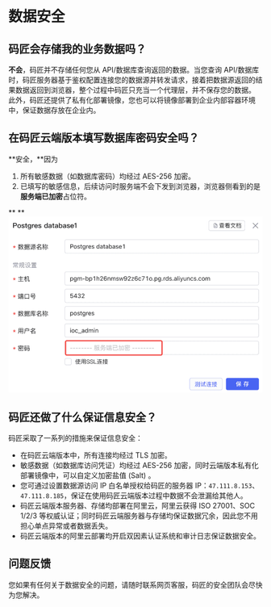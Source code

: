 # 数据安全

## 码匠会存储我的业务数据吗？

​**不会**​，码匠并不存储任何您从 API/数据库查询返回的数据。当您查询 API/数据库时，码匠服务器基于鉴权配置连接您的数据源并转发请求，接着把数据源返回的结果数据返回到浏览器，整个过程中码匠只充当一个代理层，并不保存您的数据。 此外，码匠还提供了私有化部署镜像，您也可以将镜像部署到企业内部容器环境中，保证数据存放在企业内。

## 在码匠云端版本填写数据库密码安全吗？

**安全，**因为

1. 所有敏感数据（如数据库密码）均经过 AES-256 加密。
2. 已填写的敏感信息，后续访问时服务端不会下发到浏览器，浏览器侧看到的是**服务端已加密**占位符。

**       **![security](assets/security-20231002133813-4a1yk35.png "security")[           ](https://majiang.co/static/2c8badaf895584782c979af167600742/21b4d/security.png)

## 码匠还做了什么保证信息安全？

码匠采取了一系列的措施来保证信息安全：

* 在码匠云端版本中，所有连接均经过 TLS 加密。
* 敏感数据（如数据库访问凭证）均经过 AES-256 加密，同时云端版本私有化部署镜像中，可以自定义加密盐值 (Salt) 。
* 您可通过设置数据源访问 IP 白名单授权给码匠的服务器 IP：`47.111.8.153`​、`47.111.8.185`​，保证在使用码匠云端版本过程中数据不会泄漏给其他人。
* 码匠云端版本服务器、存储均部署在阿里云，阿里云获得 ISO 27001、SOC 1/2/3 等权威认证；同时码匠云端服务器与存储均保证数据冗余，因此您不用担心单点异常或者数据丢失。
* 码匠云端版本的阿里云部署均开启双因素认证系统和审计日志保证数据安全。

## 问题反馈

您如果有任何关于数据安全的问题，请随时联系网页客服，码匠的安全团队会尽快为您解决。

